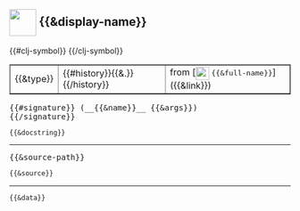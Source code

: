 ## <img width="48p" valign="middle" src="http://i.imgur.com/Hi20huC.png"> {{&display-name}}

 <table border="1">
<tr>
<td>{{&type}}</td>
<td>{{#history}}{{&.}} {{/history}}</td>
{{#clj-symbol}}
<td>
from [<img height="24px" valign="middle" src="http://i.imgur.com/1GjPKvB.png"> <samp>{{&full-name}}</samp>]({{&link}})
</td>
{{/clj-symbol}}
</tr>
</table>

 <samp>
{{#signature}}
(__{{&name}}__ {{&args}})<br>
{{/signature}}
</samp>

```
{{&docstring}}
```

---

 <pre>
{{&source-path}}
</pre>

```clj
{{&source}}
```

---

```clj
{{&data}}
```
